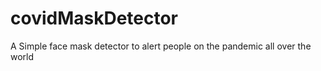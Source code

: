 # covidMaskDetector

A Simple face mask detector to alert people on the pandemic all over the world
